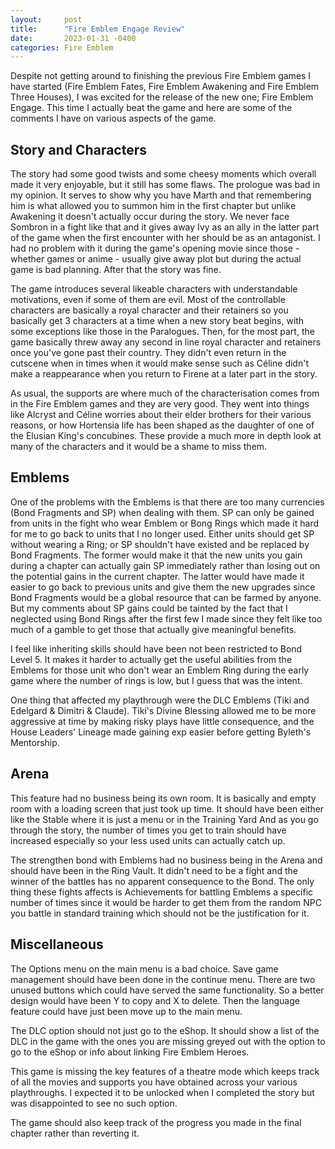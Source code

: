 ```yaml
---
layout:     post
title:      "Fire Emblem Engage Review"
date:       2023-01-31 -0400
categories: Fire Emblem
---
```


Despite not getting around to finishing the previous Fire Emblem games I have started (Fire Emblem Fates, Fire Emblem Awakening and Fire Emblem Three Houses), I was excited for the release of the new one; Fire Emblem Engage. This time I actually beat the game and here are some of the comments I have on various aspects of the game.

## Story and Characters

The story had some good twists and some cheesy moments which overall made it very enjoyable, but it still has some flaws. The prologue was bad in my opinion. It serves to show why you have Marth and that remembering him is what allowed you to summon him in the first chapter but unlike Awakening it doesn't actually occur during the story. We never face Sombron in a fight like that and it gives away Ivy as an ally in the latter part of the game when the first encounter with her should be as an antagonist. I had no problem with it during the game's opening movie since those - whether games or anime - usually give away plot but during the actual game is bad planning. After that the story was fine.

The game introduces several likeable characters with understandable motivations, even if some of them are evil. Most of the controllable characters are basically a royal character and their retainers so you basically get 3 characters at a time when a new story beat begins, with some exceptions like those in the Paralogues. Then, for the most part, the game basically threw away any second in line royal character and retainers once you've gone past their country. They didn't even return in the cutscene when in times when it would make sense such as Céline didn't make a reappearance when you return to Firene at a later part in the story.

As usual, the supports are where much of the characterisation comes from in the Fire Emblem games and they are very good. They went into things like Alcryst and Céline worries about their elder brothers for their various reasons, or how Hortensia life has been shaped as the daughter of one of the Elusian King's concubines. These provide a much more in depth look at many of the characters and it would be a shame to miss them.

## Emblems

One of the problems with the Emblems is that there are too many currencies (Bond Fragments and SP) when dealing with them. SP can only be gained from units in the fight who wear Emblem or Bong Rings which made it hard for me to go back to units that I no longer used. Either units should get SP without wearing a Ring; or SP shouldn't have existed and be replaced by Bond Fragments. The former would make it that the new units you gain during a chapter can actually gain SP immediately rather than losing out on the potential gains in the current chapter. The latter would have made it easier to go back to previous units and give them the new upgrades since Bond Fragments would be a global resource that can be farmed by anyone. But my comments about SP gains could be tainted by the fact that I neglected using Bond Rings after the first few I made since they felt like too much of a gamble to get those that actually give meaningful benefits.

I feel like inheriting skills should have been not been restricted to Bond Level 5. It makes it harder to actually get the useful abilities from the Emblems for those unit who don't wear an Emblem Ring during the early game where the number of rings is low, but I guess that was the intent.

One thing that affected my playthrough were the DLC Emblems (Tiki and Edelgard & Dimitri & Claude). Tiki's Divine Blessing allowed me to be more aggressive at time by making risky plays have little consequence, and the House Leaders' Lineage made gaining exp easier before getting Byleth's Mentorship.

## Arena

This feature had no business being its own room. It is basically  and empty room with a loading screen that just took up time. It should have been either like the Stable where it is just a menu or in the Training Yard And as you go through the story, the number of times you get to train should have increased especially so your less used units can actually catch up.

The strengthen bond with Emblems had no business being in the Arena and should have been in the Ring Vault. It didn't need to be a fight and the winner of the battles has no apparent consequence to the Bond. The only thing these fights affects is Achievements for battling Emblems a specific number of times since it would be harder to get them from the random NPC you battle in standard training which should not be the justification for it.

## Miscellaneous

The Options menu on the main menu is a bad choice. Save game management should have been done in the continue menu. There are two unused buttons which could have served the same functionality. So a better design would have been Y to copy and X to delete. Then the language feature could have just been move up to the main menu.

The DLC option should not just go to the eShop. It should show a list of the DLC in the game with the ones you are missing greyed out with the option to go to the eShop or info about linking Fire Emblem Heroes.

This game is missing the key features of a theatre mode which keeps track of all the movies and supports you have obtained across your various playthroughs. I expected it to be unlocked when I completed the story but was disappointed to see no such option.

The game should also keep track of the progress you made in the final chapter rather than reverting it.
